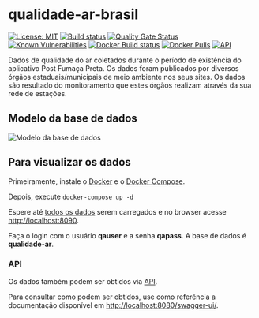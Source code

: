 # qualidade-ar-brasil

[![License: MIT](https://img.shields.io/badge/License-MIT-yellow.svg)](https://opensource.org/licenses/MIT) [![Build status](https://github.com/esign-consulting/qualidade-ar-brasil/workflows/Java%20CI/badge.svg)](https://github.com/esign-consulting/qualidade-ar-brasil/actions?query=workflow%3A%22Java+CI%22) [![Quality Gate Status](https://sonarcloud.io/api/project_badges/measure?project=br.com.esign%3Aqualidadearbrasil&metric=alert_status)](https://sonarcloud.io/dashboard?id=br.com.esign%3Aqualidadearbrasil) [![Known Vulnerabilities](https://snyk.io/test/github/esign-consulting/qualidade-ar-brasil/badge.svg)](https://snyk.io/test/github/esign-consulting/qualidade-ar-brasil) [![Docker Build status](https://img.shields.io/docker/cloud/build/esignbr/qualidade-ar-brasil.svg)](https://hub.docker.com/r/esignbr/qualidade-ar-brasil/builds) [![Docker Pulls](https://img.shields.io/docker/pulls/esignbr/qualidade-ar-brasil.svg)](https://hub.docker.com/r/esignbr/qualidade-ar-brasil) [![API](https://img.shields.io/website-up-down-green-red/http/www.esign.com.br:13891/swagger-ui/.svg?label=API)](http://www.esign.com.br:13891/swagger-ui/)

Dados de qualidade do ar coletados durante o período de existência do aplicativo Post Fumaça Preta. Os dados foram publicados por diversos órgãos estaduais/municipais de meio ambiente nos seus sites. Os dados são resultado do monitoramento que estes órgãos realizam através da sua rede de estações.

## Modelo da base de dados

![Modelo da base de dados](modelo-base-dados.png)

## Para visualizar os dados

Primeiramente, instale o [Docker](https://docs.docker.com/install) e o [Docker Compose](https://docs.docker.com/compose/install).

Depois, execute `docker-compose up -d`

Espere até [todos os dados](qualidade-ar.sql) serem carregados e no browser acesse <http://localhost:8090>.

Faça o login com o usuário **qauser** e a senha **qapass**. A base de dados é **qualidade-ar**.

### API

Os dados também podem ser obtidos via [API](https://pt.wikipedia.org/wiki/Interface_de_programa%C3%A7%C3%A3o_de_aplica%C3%A7%C3%B5es).

Para consultar como podem ser obtidos, use como referência a documentação disponível em <http://localhost:8080/swagger-ui/>.
